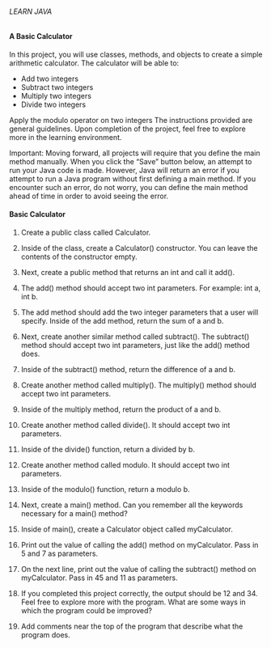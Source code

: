 ###### LEARN JAVA

#### A Basic Calculator

In this project, you will use classes, methods, and objects to create a simple arithmetic calculator. The calculator will be able to:

- Add two integers
- Subtract two integers
- Multiply two integers
- Divide two integers

Apply the modulo operator on two integers
The instructions provided are general guidelines. Upon completion of the project, feel free to explore more in the learning environment.

Important: Moving forward, all projects will require that you define the main method manually. When you click the “Save” button below, an attempt to run your Java code is made. However, Java will return an error if you attempt to run a Java program without first defining a main method. If you encounter such an error, do not worry, you can define the main method ahead of time in order to avoid seeing the error.

#### Basic Calculator

1. Create a public class called Calculator.

2. Inside of the class, create a Calculator() constructor. You can leave the contents of the constructor empty.

3. Next, create a public method that returns an int and call it add().

4. The add() method should accept two int parameters. For example: int a, int b.

5. The add method should add the two integer parameters that a user will specify. Inside of the add method, return the sum of a and b.

6. Next, create another similar method called subtract(). The subtract() method should accept two int parameters, just like the add() method does.

7. Inside of the subtract() method, return the difference of a and b.

8. Create another method called multiply(). The multiply() method should accept two int parameters.

9. Inside of the multiply method, return the product of a and b.

10. Create another method called divide(). It should accept two int parameters.

11. Inside of the divide() function, return a divided by b.

12. Create another method called modulo. It should accept two int parameters.

13. Inside of the modulo() function, return a modulo b.

14. Next, create a main() method. Can you remember all the keywords necessary for a main() method?

15. Inside of main(), create a Calculator object called myCalculator.

16. Print out the value of calling the add() method on myCalculator. Pass in 5 and 7 as parameters.

17. On the next line, print out the value of calling the subtract() method on myCalculator. Pass in 45 and 11 as parameters.

18. If you completed this project correctly, the output should be 12 and 34. Feel free to explore more with the program. What are some ways in which the program could be improved?

19. Add comments near the top of the program that describe what the program does.